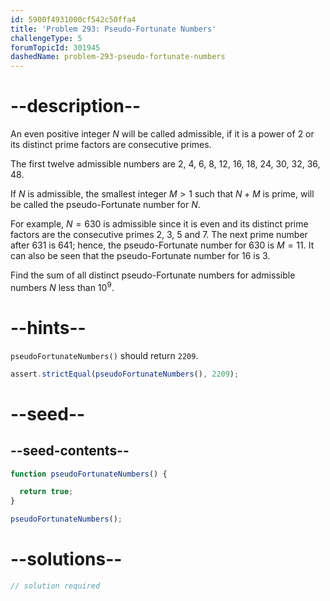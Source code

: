 ```yaml
---
id: 5900f4931000cf542c50ffa4
title: 'Problem 293: Pseudo-Fortunate Numbers'
challengeType: 5
forumTopicId: 301945
dashedName: problem-293-pseudo-fortunate-numbers
---
```


# --description--

An even positive integer $N$ will be called admissible, if it is a power of 2 or its distinct prime factors are consecutive primes.

The first twelve admissible numbers are 2, 4, 6, 8, 12, 16, 18, 24, 30, 32, 36, 48.

If $N$ is admissible, the smallest integer $M > 1$ such that $N + M$ is prime, will be called the pseudo-Fortunate number for $N$.

For example, $N = 630$ is admissible since it is even and its distinct prime factors are the consecutive primes 2, 3, 5 and 7. The next prime number after 631 is 641; hence, the pseudo-Fortunate number for 630 is $M = 11$. It can also be seen that the pseudo-Fortunate number for 16 is 3.

Find the sum of all distinct pseudo-Fortunate numbers for admissible numbers $N$ less than ${10}^9$.

# --hints--

`pseudoFortunateNumbers()` should return `2209`.

```js
assert.strictEqual(pseudoFortunateNumbers(), 2209);
```

# --seed--

## --seed-contents--

```js
function pseudoFortunateNumbers() {

  return true;
}

pseudoFortunateNumbers();
```

# --solutions--

```js
// solution required
```
